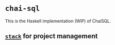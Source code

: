 # `chai-sql`

This is the Haskell implementation (WIP) of ChaiSQL.

## [`stack`](https://docs.haskellstack.org/en/stable/) for project management

<!-- TODO: elaboarte -->